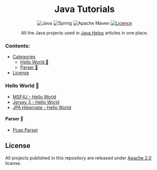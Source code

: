 <h1 align="center">Java Tutorials</h1>

<div align="center">

![Java](https://img.shields.io/badge/Java-black?style=for-the-badge&logo=OpenJDK&logoColor=white)
![Spring](https://img.shields.io/badge/Spring-6DB33F?style=for-the-badge&logo=Spring&logoColor=white)
![Apache Maven](https://img.shields.io/badge/Apache%20Maven-C71A36?style=for-the-badge&logo=Apache%20Maven&logoColor=white)
[![Licence](https://img.shields.io/github/license/javahelps/java_tutorials?style=for-the-badge)](./LICENSE)

All the Java projects used in <a href="https://www.javahelps.com">Java Helps</a> articles in one place.</div>

### Contents:
  - [Categories](#categories)
      - [Hello World 👋](#hello-world-)
      - [Parser 🤖](#parser-)
  - [License](#license)

### Hello World 👋
- [MSF4J - Hello World](https://github.com/javahelps/java_tutorials/tree/main/hello-world/msf4j-hello-world)
- [Jersey 3 - Hello World](https://github.com/javahelps/java_tutorials/tree/main/hello-world/jersey-hello-world)
- [JPA Hibernate - Hello World](https://github.com/javahelps/java_tutorials/tree/main/hello-world/jpa-hibernate-hello-world)

#### Parser 🤖
- [Pcap Parser](https://github.com/javahelps/java_tutorials/tree/main/parser/pcap-parser)

## License

All projects published in this repository are released under [Apache 2.0](./LICENSE) license.